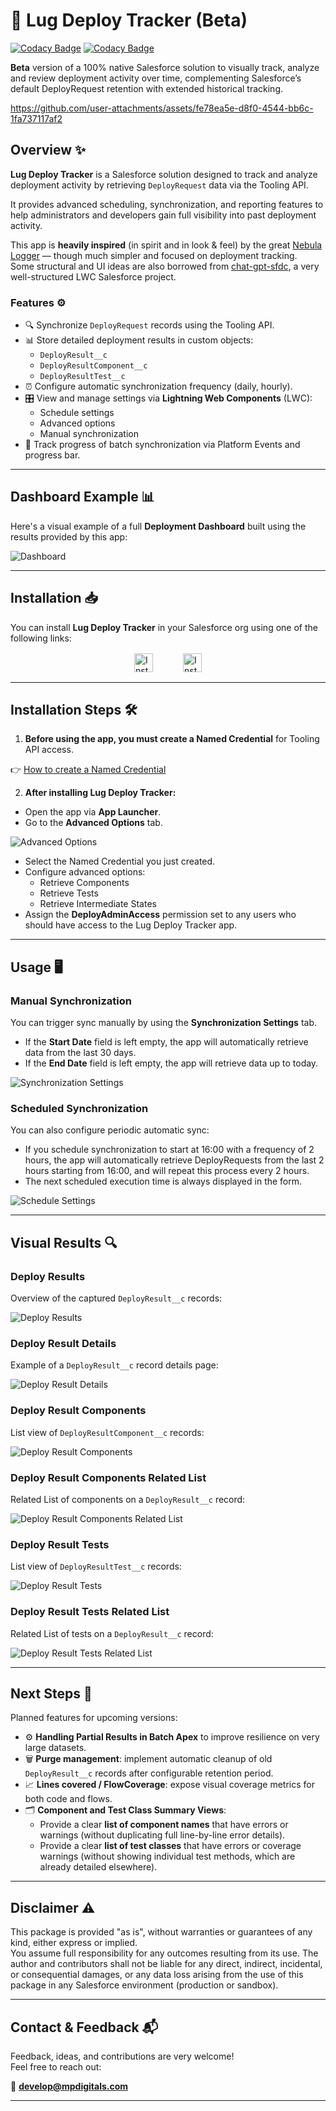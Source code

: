 # 🧙 Lug Deploy Tracker (Beta)

[![Codacy Badge](https://app.codacy.com/project/badge/Grade/9e802cb50f2f44f28364efb1b68a0c1b)](https://app.codacy.com/gh/mpdigitals/lug-deploy-tracker-sfdc/dashboard?utm_source=gh&utm_medium=referral&utm_content=&utm_campaign=Badge_grade) [![Codacy Badge](https://app.codacy.com/project/badge/Coverage/9e802cb50f2f44f28364efb1b68a0c1b)](https://app.codacy.com/gh/mpdigitals/lug-deploy-tracker-sfdc/dashboard?utm_source=gh&utm_medium=referral&utm_content=&utm_campaign=Badge_coverage)

**Beta** version of a 100% native Salesforce solution to visually track, analyze and review deployment activity over time, complementing Salesforce’s default DeployRequest retention with extended historical tracking.

https://github.com/user-attachments/assets/fe78ea5e-d8f0-4544-bb6c-1fa737117af2

## Overview ✨

**Lug Deploy Tracker** is a Salesforce solution designed to track and analyze deployment activity by retrieving `DeployRequest` data via the Tooling API.  

It provides advanced scheduling, synchronization, and reporting features to help administrators and developers gain full visibility into past deployment activity.

This app is **heavily inspired** (in spirit and in look & feel) by the great [Nebula Logger](https://github.com/jongpie/NebulaLogger) — though much simpler and focused on deployment tracking.  
Some structural and UI ideas are also borrowed from [chat-gpt-sfdc](https://github.com/ArnasBaronas/chat-gpt-sfdc), a very well-structured LWC Salesforce project.

### Features ⚙️

- 🔍 Synchronize `DeployRequest` records using the Tooling API.
- 📊 Store detailed deployment results in custom objects:
  - `DeployResult__c`
  - `DeployResultComponent__c`
  - `DeployResultTest__c`
- ⏰ Configure automatic synchronization frequency (daily, hourly).
- 🎛️ View and manage settings via **Lightning Web Components** (LWC):
  - Schedule settings
  - Advanced options
  - Manual synchronization
- 🚥 Track progress of batch synchronization via Platform Events and progress bar.
  
---

## Dashboard Example 📊

Here's a visual example of a full **Deployment Dashboard** built using the results provided by this app:

![Dashboard](media/images/deploy_dashboard.png)

---

## Installation 📥

You can install **Lug Deploy Tracker** in your Salesforce org using one of the following links:

<div style="display: flex; justify-content: center; align-items: center; gap: 48px; margin: 16px 0;">
  <a href="https://login.salesforce.com/packaging/installPackage.apexp?p0=04tQy0000009mDVIAY" target="_blank" style="text-decoration: none;">
    <img src="https://img.shields.io/badge/Install%20in%20Developer%20Edition-Unlocked%20Package-brightgreen?style=for-the-badge" 
         alt="Install in Developer Edition"
         style="height: 30px;"/>
  </a>
  <a href="https://test.salesforce.com/packaging/installPackage.apexp?p0=04tQy0000009mDVIAY" target="_blank" style="text-decoration: none;">
    <img src="https://img.shields.io/badge/Install%20in%20Sandbox-Unlocked%20Package-brightgreen?style=for-the-badge" 
         alt="Install in Sandbox"
         style="height: 30px;"/>
  </a>
</div>

---

## Installation Steps 🛠️

1. **Before using the app, you must create a Named Credential** for Tooling API access.

👉 [How to create a Named Credential](https://help.salesforce.com/s/articleView?id=platform.perm_uapa_create_a_named_credential.htm&type=5)

2. **After installing Lug Deploy Tracker:**

- Open the app via **App Launcher**.
- Go to the **Advanced Options** tab.

![Advanced Options](media/images/deploy_advance.png)

- Select the Named Credential you just created.
- Configure advanced options:
    - Retrieve Components
    - Retrieve Tests
    - Retrieve Intermediate States
- Assign the **DeployAdminAccess** permission set to any users who should have access to the Lug Deploy Tracker app.

---

## Usage 🖥️

### Manual Synchronization

You can trigger sync manually by using the **Synchronization Settings** tab.

- If the **Start Date** field is left empty, the app will automatically retrieve data from the last 30 days.
- If the **End Date** field is left empty, the app will retrieve data up to today.

![Synchronization Settings](media/images/deploy_sync.png)

### Scheduled Synchronization

You can also configure periodic automatic sync:

- If you schedule synchronization to start at 16:00 with a frequency of 2 hours, the app will automatically retrieve DeployRequests from the last 2 hours starting from 16:00, and will repeat this process every 2 hours.
- The next scheduled execution time is always displayed in the form.

![Schedule Settings](media/images/deploy_schedule.png)

---

## Visual Results 🔍

### Deploy Results

Overview of the captured `DeployResult__c` records:

![Deploy Results](media/images/deploy_results.png)

### Deploy Result Details

Example of a `DeployResult__c` record details page:

![Deploy Result Details](media/images/deploy_details.png)

### Deploy Result Components

List view of `DeployResultComponent__c` records:

![Deploy Result Components](media/images/deploy_result_components.png)

### Deploy Result Components Related List

Related List of components on a `DeployResult__c` record:

![Deploy Result Components Related List](media/images/deploy_component_rl.png)

### Deploy Result Tests

List view of `DeployResultTest__c` records:

![Deploy Result Tests](media/images/deploy_result_tests.png)

### Deploy Result Tests Related List

Related List of tests on a `DeployResult__c` record:

![Deploy Result Tests Related List](media/images/deploy_test_rl.png)

---

## Next Steps 🚀

Planned features for upcoming versions:

- ⚙️ **Handling Partial Results in Batch Apex** to improve resilience on very large datasets.
- 🗑️ **Purge management**: implement automatic cleanup of old `DeployResult__c` records after configurable retention period.
- 📈 **Lines covered / FlowCoverage**: expose visual coverage metrics for both code and flows.
- 🗂️ **Component and Test Class Summary Views**:
  - Provide a clear **list of component names** that have errors or warnings (without duplicating full line-by-line error details).
  - Provide a clear **list of test classes** that have errors or coverage warnings (without showing individual test methods, which are already detailed elsewhere).
    
---

## Disclaimer ⚠️

This package is provided "as is", without warranties or guarantees of any kind, either express or implied.  
You assume full responsibility for any outcomes resulting from its use. The author and contributors shall not be liable for any direct, indirect, incidental, or consequential damages, or any data loss arising from the use of this package in any Salesforce environment (production or sandbox).

---

## Contact & Feedback 📬

Feedback, ideas, and contributions are very welcome!  
Feel free to reach out:

📧 **develop@mpdigitals.com**

---
